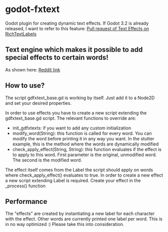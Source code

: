 # godot-fxtext
Godot plugin for creating dynamic text effects.
If Godot 3.2 is already released, I want to refer to this feature:
[Pull request of Text Effects on RichTextLabels](https://github.com/godotengine/godot/pull/23658)

## Text engine which makes it possible to add special effects to certain words!
As shown here: 
[Reddit link](https://www.reddit.com/r/godot/comments/e6zmdz/learning_gdscript_decided_to_try_to_incorporate)

## How to use?
The script gdfxtext_base.gd is working by itself. Just add it to a Node2D and set your desired properties.

In order to use effects you have to create a new script extending the gdfxtext_base.gd script.
The relevant functions to override are:
* init_gdfxtexts: if you want to add any custom initialization
* modify_word(String): this function is called for every word. You can modify the word before printing it in any way you want.
In the stutter example, this is the method where the words are dynamically modified
* check_apply_effect(String, String): this function evaluates if the effect is to apply to this word. First parameter is the original, unmodified word. The second is the modified word.

The effect itself comes from the Label the script should apply on words where check_apply_effect() evaluates to true.
In order to create a new effect a new script extending Label is required. Create your effect in the \_process() function

## Performance
The "effects" are created by instantiating a new label for each character with the effect.
Other words are currently printed one label per word. This is in no way optimized :)
Please take this into consideration.
